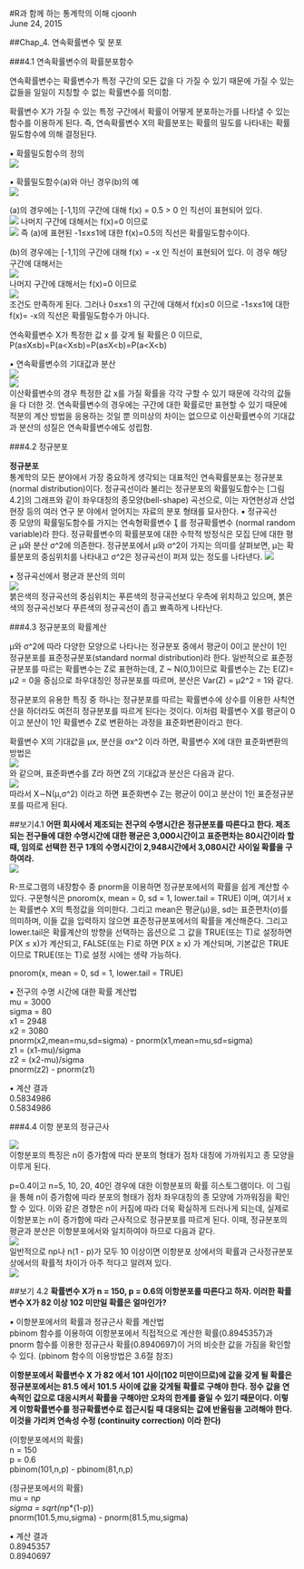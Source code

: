 #R과 함께 하는 통계학의 이해
cjoonh  
June 24, 2015 

##Chap_4. 연속확률변수 및 분포

###4.1 연속확률변수의 확률분포함수

연속확률변수는 확률변수가 특정 구간의 모든 값을 다 가질 수 있기 때문에 가질 수 있는 값들을 일일이 지칭할 수 없는 확률변수를 의미함.

확률변수 X가 가질 수 있는 특정 구간에서 확률이 어떻게 분포하는가를 나타낼 수 있는 함수를 이용하게 된다. 즉, 연속확률변수 X의 확률분포는 확률의 밀도를 나타내는 확률밀도함수에 의해 결정된다.

▪ 확률밀도함수의 정의<br>
<img src="http://i.imgur.com/KFX7tUU.jpg">


▪ 확률밀도함수(a)와 아닌 경우(b)의 예<br>
<img src="https://i.imgur.com/WkKhn6t.jpg">

(a)의 경우에는 [-1,1]의 구간에 대해 f(x) = 0.5 > 0 인 직선이 표현되어 있다.<br>
<img src="https://i.imgur.com/Vt60HrZ.jpg">
나머지 구간에 대해서는 f(x)=0 이므로<br>
<img src="https://i.imgur.com/NQGTkmY.jpg">
즉 (a)에 표현된 -1≤x≤1에 대한 f(x)=0.5의 직선은 확률밀도함수이다.<br>

(b)의 경우에는 [-1,1]의 구간에 대해 f(x) = -x 인 직선이 표현되어 있다. 
이 경우 해당 구간에 대해서는<br> 
<img src="https://i.imgur.com/oyScN1W.jpg"><br> 
나머지 구간에 대해서는 f(x)=0 이므로<br>
<img src="https://i.imgur.com/UhqsU8P.jpg"><br> 
조건도 만족하게 된다.
그러나 0≤x≤1 의 구간에 대해서 f(x)≤0 이므로 -1≤x≤1에 대한 f(x)= -x의 직선은 확률밀도함수가 아니다. 

연속확률변수 X가 특정한 값 x 를 갖게 될 확률은 0 이므로,
P(a≤X≤b)=P(a<X≤b)=P(a≤X<b)=P(a<X<b)

▪ 연속확률변수의 기대값과 분산<br>
<img src="https://i.imgur.com/wQU134P.jpg"><br>
<img src="https://i.imgur.com/mKNJcBf.jpg"><br>
이산확률변수의 경우 특정한 값 x를 가질 확률을 각각 구할 수 있기 때문에 각각의 값들을 다 더한 것.
연속확률변수의 경우에는 구간에 대한 확률로만 표현할 수 있기 때문에 적분의 계산 방법을 응용하는 것일 뿐 의미상의 차이는 없으므로 이산확률변수의 기대값과 분산의 성질은 연속확률변수에도 성립함.



###4.2 정규분포

**정규분포**  
통계학의 모든 분야에서 가장 중요하게 생각되는 대표적인 연속확률분포는 정규분포(normal
distribution)이다. 정규곡선이라 불리는 정규분포의 확률밀도함수는 [그림 4.2]의 그래프와
같이 좌우대칭의 종모양(bell-shape) 곡선으로, 이는 자연현상과 산업현장 등의 여러 연구 분
야에서 얻어지는 자료의 분포 형태를 묘사한다.
▪ 정규곡선<br>
종 모양의 확률밀도함수를 가지는 연속형확률변수  를 정규확률변수
(normal random variable)라 한다. 정규확률변수의 확률분포에 대한 수학적 방정식은 모집
단에 대한 평균 μ와 분산 σ^2에 의존한다. 정규분포에서 μ와 σ^2이 가지는 의미를 살펴보면, μ는 확률분포의 중심위치를 나타내고 σ^2은 정규곡선이 퍼져 있는 정도를 나타낸다.
<img src="https://i.imgur.com/ZeDQkWd.jpg"><br>

▪ 정규곡선에서 평균과 분산의 의미<br>
<img src="https://i.imgur.com/W26OUEh.jpg"><br>
붉은색의 정규곡선의 중심위치는 푸른색의 정규곡선보다 우측에 위치하고 있으며, 
붉은색의 정규곡선보다 푸른색의 정규곡선이 좁고 뾰족하게 나타난다.



###4.3 정규분포의 확률계산

μ와 σ^2에 따라 다양한 모양으로 나타나는 정규분포 중에서 평균이 0이고 분산이 1인 정규분포를 표준정규분포(standard normal distribution)라 한다. 일반적으로 표준정규분포를 따르는 확률변수는 Z로 표현하는데, Z ~ N(0,1)이므로 확률변수는 Z는 E(Z)= μ2 = 0을 중심으로 좌우대칭인 정규분포를 따르며, 분산은 Var(Z) = μ2^2 = 1와 같다.

정규분포의 유용한 특징 중 하나는 정규분포를 따르는 확률변수에 상수를 이용한 사칙연산을 하더라도 여전히 정규분포를 따르게 된다는 것이다. 이처럼 확률변수 X를 평균이 0이고 분산이 1인 확률변수 Z로 변환하는 과정을 표준화변환이라고 한다.

확률변수 X의 기대값을 μx, 분산을 σx^2 이라 하면, 확률변수 X에 대한 표준화변환의 방법은<br>
<img src="https://i.imgur.com/LRV9HBN.jpg"><br>
와 같으며, 표준화변수를 Z라 하면 Z의 기대값과 분산은 다음과 같다.<br>
<img src="https://i.imgur.com/MSANb6C.jpg"><br>
따라서 X∼N(μ,σ^2) 이라고 하면 표준화변수 Z는 평균이 0이고 분산이 1인 표준정규분포를 따르게 된다.

##보기4.1
**어떤 회사에서 제조되는 전구의 수명시간은 정규분포를 따른다고 한다. 제조되는 전구들에 대한 수명시간에 대한 평균은 3,000시간이고 표준편차는 80시간이라 할 때, 임의로 선택한 전구 1개의 수명시간이 2,948시간에서 3,080시간 사이일 확률을 구하여라.**<br>
<img src="https://i.imgur.com/m5ycfTz.jpg"><br>

R-프로그램의 내장함수 중 pnorm을 이용하면 정규분포에서의 확률을 쉽게 계산할 수 있다. 구문형식은
pnorom(x, mean = 0, sd = 1, lower.tail = TRUE)
이며, 여기서 x는 확률변수 X의 특정값을 의미한다. 그리고 mean은 평균(μ)을, sd는 표준편차(σ)를 의미하며, 이들 값을 입력하지 않으면 표준정규분포에서의 확률을 계산해준다. 그리고 lower.tail은 확률계산의 방향을 선택하는 옵션으로 그 값을 TRUE(또는 T)로 설정하면 P(X ≤ x)가 계산되고, FALSE(또는 F)로 하면 P(X ≥ x) 가 계산되며, 기본값은 TRUE이므로 TRUE(또는 T)로 설정 시에는 생략 가능하다.

pnorom(x, mean = 0, sd = 1, lower.tail = TRUE)

▪ 전구의 수명 시간에 대한 확률 계산법<br>
mu = 3000<br>
sigma = 80<br>
x1 = 2948<br>
x2 = 3080<br>
pnorm(x2,mean=mu,sd=sigma) - pnorm(x1,mean=mu,sd=sigma)<br>
z1 = (x1-mu)/sigma<br>
z2 = (x2-mu)/sigma<br>
pnorm(z2) - pnorm(z1)<br>

▪ 계산 결과<br>
0.5834986<br>
0.5834986<br>



###4.4 이항 분포의 정규근사

<img src="https://i.imgur.com/1ss2Zs7.jpg"><br>
이항분포의 특징은 n이 증가함에 따라 분포의 형태가 점차 대칭에 가까워지고 종 모양을 이루게 된다.

p=0.4이고 n=5, 10, 20, 40인 경우에 대한 이항분포의 확률 히스토그램이다. 이 그림을 통해 n이 증가함에 따라 분포의 형태가 점차 좌우대칭의 종 모양에 가까워짐을 확인할 수 있다.
이와 같은 경향은 n이 커짐에 따라 더욱 확실하게 드러나게 되는데, 실제로 이항분포는 n이 증가함에 따라 근사적으로 정규분포를 따르게 된다. 이때, 정규분포의 평균과 분산은 이항분포에서와 일치하여야 하므로 다음과 같다.<br>
<img src="https://i.imgur.com/Jmyh611.jpg"><br>
일반적으로 np나 n(1 - p)가 모두 10 이상이면 이항분포 상에서의 확률과 근사정규분포 상에서의 확률적 차이가 아주 적다고 알려져 있다.<br>
<img src="https://i.imgur.com/DY5Ha8i.jpg"><br>

##보기 4.2
**확률변수 X가 n = 150, p = 0.6의 이항분포를 따른다고 하자. 이러한 확률변수 X가 82 이상 102 미만일 확률은 얼마인가?**

▪ 이항분포에서의 확률과 정규근사 확률 계산법<br>
pbinom 함수를 이용하여 이항분포에서 직접적으로 계산한 확률(0.8945357)과 pnorm 함수를 이용한 정규근사 확률(0.8940697)이 거의 비슷한 값을 가짐을 확인할 수 있다. (pbinom 함수의 이용방법은 3.6절 참조)

**이항분포에서 확률변수 X 가 82 에서 101 사이(102 미만이므로)에 값을 갖게 될 확률은 정규분포에서는 81.5 에서 101.5 사이에 값을 갖게될 확률로 구해야 한다. 정수 값을 연속적인 값으로 대응시켜서 확률을 구해야만 오차의 한계를 줄일 수 있기 때문이다. 이렇게 이항확률변수를 정규확률변수로 접근시킬 때 대응되는 값에 반올림을 고려해야 한다. 이것을 가리켜 연속성 수정 (continuity correction) 이라 한다)**

(이항분포에서의 확률)<br>
n = 150<br>
p = 0.6<br>
pbinom(101,n,p) - pbinom(81,n,p)<br>

(정규분포에서의 확률)<br>
mu = n*p<br>
sigma = sqrt(n*p*(1-p))<br>
pnorm(101.5,mu,sigma) - pnorm(81.5,mu,sigma)<br>

▪ 계산 결과<br>
0.8945357<br>
0.8940697<br>
